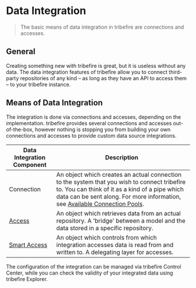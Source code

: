 # Data Integration
>The basic means of data integration in tribefire are connections and accesses.

## General
Creating something new with tribefire is great, but it is useless without any data. The data integration features of tribefire allow you to connect third-party repositories of any kind – as long as they have an API to access them – to your tribefire instance.

## Means of Data Integration
The integration is done via connections and accesses, depending on the implementation. tribefire provides several connections and accesses out-of-the-box, however nothing is stopping you from building your own connections and accesses to provide custom data source integrations.

Data Integration Component    | Description  
------- | -----------
Connection | An object which creates an actual connection to the system that you wish to connect tribefire to. You can think of it as a kind of a pipe which data can be sent along. For more information, see [Available Connection Pools](available_connection_pools.md).   
[Access](access.md) | An object which retrieves data from an actual repository. A 'bridge' between a model and the data stored in a specific repository.
[Smart Access](smart_access.md)   | An object which controls from which integration accesses data is read from and written to. A delegating layer for accesses.    

The configuration of the integration can be managed via tribefire Control Center, while you can check the validity of your integrated data using  tribefire Explorer.
